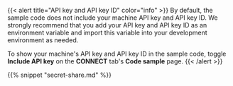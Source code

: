 {{< alert title="API key and API key ID" color="info" >}}
By default, the sample code does not include your machine API key and API key ID.
We strongly recommend that you add your API key and API key ID as an environment variable and import this variable into your development environment as needed.

To show your machine's API key and API key ID in the sample code, toggle **Include API key** on the **CONNECT** tab's **Code sample** page.
{{< /alert >}}

{{% snippet "secret-share.md" %}}
